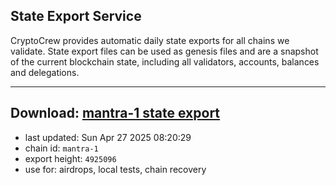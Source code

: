## State Export Service
CryptoCrew provides automatic daily state exports for all chains we validate. State export files can be used as genesis files and are a snapshot of the current blockchain state, including all validators, accounts, balances and delegations.

---
**Download: [mantra-1 state export](https://dl-eu2.ccvalidators.com/SERVICE/mantrachain/mantra-1_export_4925096.json)**
---

- last updated: Sun Apr 27 2025 08:20:29
- chain id: `mantra-1`
- export height: `4925096`
- use for: airdrops, local tests, chain recovery
